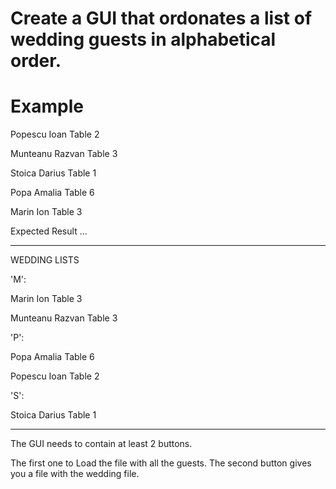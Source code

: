 # Create a GUI that ordonates a list of wedding guests in alphabetical order.

# Example 

Popescu Ioan Table 2

Munteanu Razvan Table 3

Stoica Darius Table 1

Popa Amalia Table 6

Marin Ion Table 3


Expected Result ...

----

WEDDING LISTS

'M':

Marin Ion Table 3

Munteanu Razvan Table 3

'P':

Popa Amalia Table 6

Popescu Ioan Table 2

'S':

Stoica Darius Table 1

--------

The GUI needs to contain at least 2 buttons.

The first one to Load the file with all the guests.
The second button gives you a file with the wedding file.
